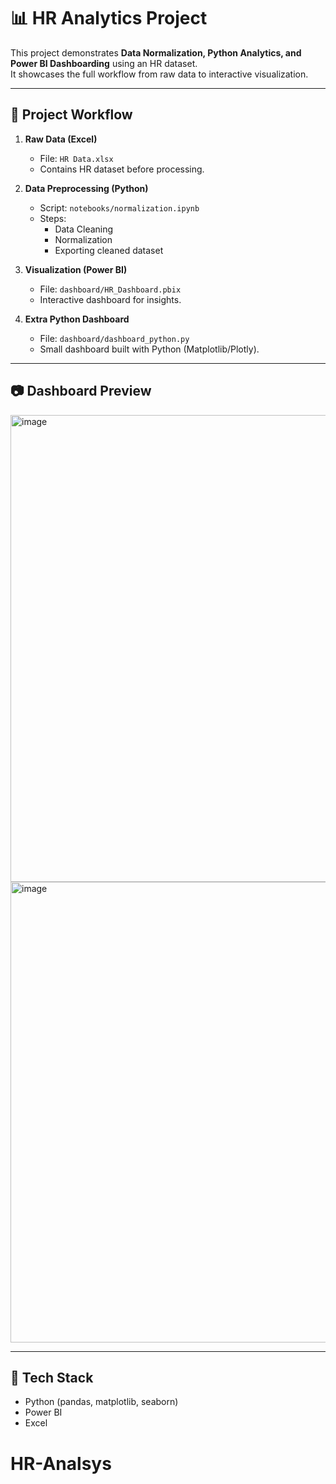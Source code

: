# 📊 HR Analytics Project

This project demonstrates **Data Normalization, Python Analytics, and Power BI Dashboarding** using an HR dataset.  
It showcases the full workflow from raw data to interactive visualization.

---

## 🔧 Project Workflow
1. **Raw Data (Excel)**  
   - File: `HR Data.xlsx`
   - Contains HR dataset before processing.

2. **Data Preprocessing (Python)**  
   - Script: `notebooks/normalization.ipynb`
   - Steps:
     - Data Cleaning
     - Normalization
     - Exporting cleaned dataset

3. **Visualization (Power BI)**  
   - File: `dashboard/HR_Dashboard.pbix`
   - Interactive dashboard for insights.

4. **Extra Python Dashboard**  
   - File: `dashboard/dashboard_python.py`
   - Small dashboard built with Python (Matplotlib/Plotly).

---

## 📷 Dashboard Preview
<img width="1335" height="747" alt="image" src="https://github.com/user-attachments/assets/6e44bc60-aaf5-4fdf-9759-209b547a2b06" />
<img width="1313" height="737" alt="image" src="https://github.com/user-attachments/assets/1740c598-5c53-49d9-8453-d5f295d36d91" />

---

## 🚀 Tech Stack
- Python (pandas, matplotlib, seaborn)
- Power BI
- Excel
# HR-Analsys
